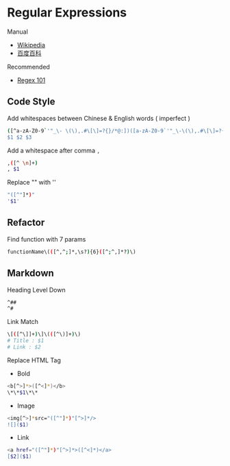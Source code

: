 # Regular Expressions

Manual

- [Wikipedia](https://zh.wikipedia.org/wiki/%E6%AD%A3%E5%88%99%E8%A1%A8%E8%BE%BE%E5%BC%8F)
- [百度百科](https://baike.baidu.com/item/%E6%AD%A3%E5%88%99%E8%A1%A8%E8%BE%BE%E5%BC%8F)

Recommended

- [Regex 101](https://regex101.com/)

## Code Style

Add whitespaces between Chinese & English words ( imperfect )

```bash
([^a-zA-Z0-9`'"_\- \(\),.#\[\]=?{}/*@:])([a-zA-Z0-9`'"_\-\(\),.#\[\]=?{}/*@:]+)([^a-zA-Z0-9`'"_\- \(\),.#\[\]=?{}/*@:])
$1 $2 $3
```

Add a whitespace after comma `,`

```bash
,([^ \n]+)
, $1
```

Replace "" with ''

```bash
"([^"]*)"
'$1'
```

## Refactor

Find function with 7 params

```bash
functionName\(([^,^;]*,\s?){6}([^;^,]*?)\)
```

## Markdown

Heading Level Down

```bash
^##
^#
```

Link Match

```bash
\[([^\]]+)\]\(([^\)]+)\)
# Title : $1
# Link : $2
```

Replace HTML Tag

- Bold

```bash
<b[^>]*>([^<]*)</b>
\*\*$1\*\*
```

- Image

```bash
<img[^>]*src="([^"]*)"[^>]*/>
![]($1)
```

- Link

```bash
<a href="([^"]*)"[^>]*>([^<]*)</a>
[$2]($1)
```
